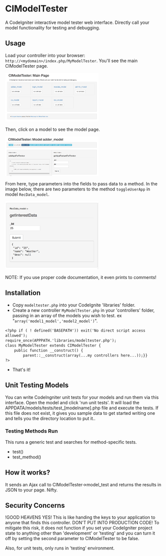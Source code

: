 # CIModelTester
A CodeIgniter interactive model tester web interface. Directly call your model functionality for testing and debugging.

## Usage
Load your controller into your browser: `http://<mydomain>/index.php/MyModelTester`. You'll see the main CIModelTester page.

<img src='imgs/mainpage.png' width='300px' />

Then, click on a model to see the model page. 

<img src='imgs/modelpage.png' width='300px' />

From here, type parameters into the fields to pass data to a method.  In the image below, there are two parameters to the method `toggleUserApp` in model `RecData_model`.

<img src='imgs/amethod.png' width='300px' />

NOTE: If you use proper code documentation, it even prints to comments!


## Installation
* Copy `modeltester.php` into your CodeIgnite 'libraries' folder. 
* Create a new controller `MyModelTester.php` in your 'controllers' folder, passing in an array of the models you wish to test. ex "`array('model1_model','model2_model')`".
```
<?php if ( ! defined('BASEPATH')) exit('No direct script access allowed');
require_once(APPPATH.'libraries/modeltester.php');
class MyModelTester extends CIModelTester {
    public function __construct() {
        parent::__construct(array(...my controllers here...));}}
?>
```
* That's it!


## Unit Testing Models

You can write CodeIngniter unit tests for your models and run them via this interface. Open the model and click 'run unit tests'. It will load the APPDATA/models/tests/test_[modelname].php file and execute the tests. If this file does not exist, it gives you sample data to get started writing one and tells you the directory location to put it..

### Testing Methods Run
This runs a generic test and searches for method-specific tests.
* test()
* test_method()

## How it works?

It sends an Ajax call to CIModelTester->model_test and returns the results in JSON to your page. Nifty.

## Security Concerns

!GOOD HEAVENS YES! This is like handing the keys to your application to anyone that finds this controller. DON'T PUT INTO PRODUCTION CODE! To mitigate this risk, it does not function if you set your CodeIgniter project state to anything other than 'development' or 'testing' and you can turn it off by setting the second parameter to CIModelTester to be false.

Also, for unit tests, only runs in 'testing' environment.
